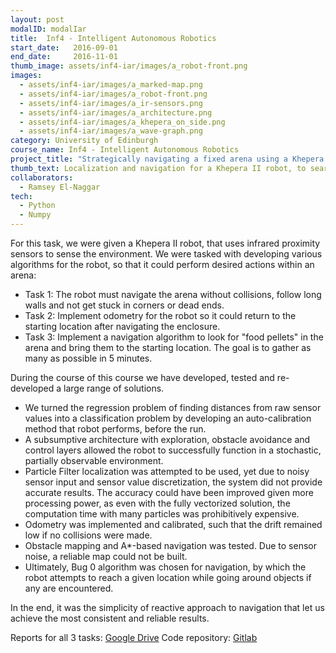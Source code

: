 ```yaml
---
layout: post
modalID: modalIar
title:  Inf4 - Intelligent Autonomous Robotics
start_date:   2016-09-01
end_date:     2016-11-01
thumb_image: assets/inf4-iar/images/a_robot-front.png
images:
  - assets/inf4-iar/images/a_marked-map.png
  - assets/inf4-iar/images/a_robot-front.png
  - assets/inf4-iar/images/a_ir-sensors.png
  - assets/inf4-iar/images/a_architecture.png
  - assets/inf4-iar/images/a_khepera_on_side.png
  - assets/inf4-iar/images/a_wave-graph.png
category: University of Edinburgh
course_name: Inf4 - Intelligent Autonomous Robotics
project_title: "Strategically navigating a fixed arena using a Khepera II robot"
thumb_text: Localization and navigation for a Khepera II robot, to search an obstacle course for "food" and home return
collaborators:
  - Ramsey El-Naggar
tech:
  - Python
  - Numpy
---
```

For this task, we were given a Khepera II robot, that uses infrared proximity sensors to sense the environment. We were tasked with developing various algorithms for the robot, so that it could perform desired actions within an arena:
* Task 1: The robot must navigate the arena without collisions, follow long walls and not get stuck in corners or dead ends.
* Task 2: Implement odometry for the robot so it could return to the starting location after navigating the enclosure.
* Task 3: Implement a navigation algorithm to look for "food pellets" in the arena and bring them to the starting location. The goal is to gather as many as possible in 5 minutes.

During the course of this course we have developed, tested and re-developed a large range of solutions.
* We turned the regression problem of finding distances from raw sensor values into a classification problem by developing an auto-calibration method that robot performs, before the run.
* A subsumptive architecture with exploration, obstacle avoidance and control layers allowed the robot to successfully function in a stochastic, partially observable environment.
* Particle Filter localization was attempted to be used, yet due to noisy sensor input and sensor value discretization, the system did not provide accurate results. The accuracy could have been improved given more processing power, as even with the fully vectorized solution, the computation time with many particles was prohibitively expensive.
* Odometry was implemented and calibrated, such that the drift remained low if no collisions were made.
* Obstacle mapping and A*-based navigation was tested. Due to sensor noise, a reliable map could not be built.
* Ultimately, Bug 0 algorithm was chosen for navigation, by which the robot attempts to reach a given location while going around objects if any are encountered.

In the end, it was the simplicity of reactive approach to navigation that let us achieve the most consistent and reliable results.


Reports for all 3 tasks: [Google Drive](https://drive.google.com/open?id=1NFmrsW8NIIT-TGLA41VM5yh5Kz3KCo_u)
Code repository: [Gitlab](https://gitlab.com/iar/iar)
